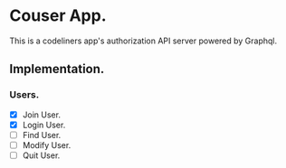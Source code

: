 # Couser App.

This is a codeliners app's authorization API server powered by Graphql.

## Implementation.

### Users.

- [x] Join User.
- [x] Login User.
- [ ] Find User.
- [ ] Modify User.
- [ ] Quit User.
